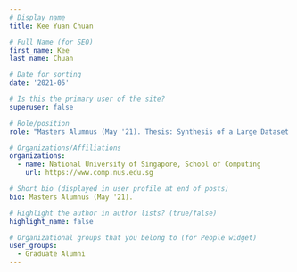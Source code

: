 ```yaml
---
# Display name
title: Kee Yuan Chuan

# Full Name (for SEO) 
first_name: Kee
last_name: Chuan

# Date for sorting
date: '2021-05'

# Is this the primary user of the site?
superuser: false

# Role/position
role: "Masters Alumnus (May '21). Thesis: Synthesis of a Large Dataset of Annotated Reference Strings for Developing Citation Parsers."

# Organizations/Affiliations
organizations:
  - name: National University of Singapore, School of Computing
    url: https://www.comp.nus.edu.sg

# Short bio (displayed in user profile at end of posts)
bio: Masters Alumnus (May '21). 

# Highlight the author in author lists? (true/false)
highlight_name: false

# Organizational groups that you belong to (for People widget)
user_groups:
  - Graduate Alumni
---
```

